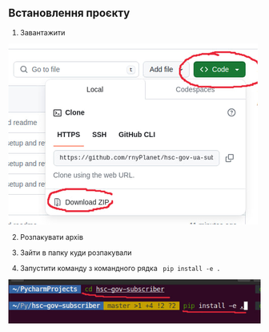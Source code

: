 ## Встановлення проєкту

1. Завантажити

![alt text](/content/installing/photo_2024-05-14_21-27-30.jpg)

2. Розпакувати архів

3. Зайти в папку куди розпакували

4. Запустити команду з командного рядка ``` pip install -e .```

![alt text](/content/installing/photo_2024-05-14_21-30-54.jpg)